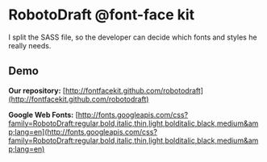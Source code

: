 # RobotoDraft @font-face kit

I split the SASS file, so the developer can decide which fonts and styles he really needs.

## Demo
__Our repository:__ [http://fontfacekit.github.com/robotodraft](http://fontfacekit.github.com/robotodraft)

__Google Web Fonts:__ [http://fonts.googleapis.com/css?family=RobotoDraft:regular,bold,italic,thin,light,bolditalic,black,medium&amp;lang=en](http://fonts.googleapis.com/css?family=RobotoDraft:regular,bold,italic,thin,light,bolditalic,black,medium&amp;lang=en)
